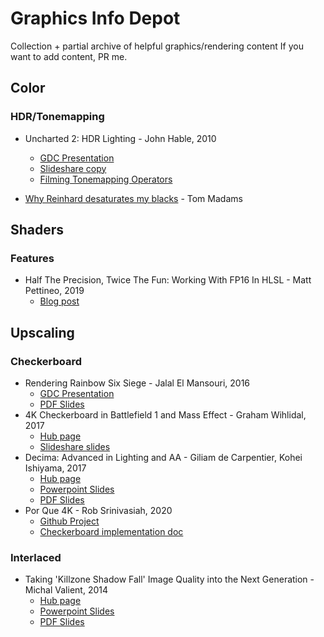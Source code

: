 # Graphics Info Depot

Collection + partial archive of helpful graphics/rendering content
If you want to add content, PR me.

## Color

### HDR/Tonemapping

* Uncharted 2: HDR Lighting - John Hable, 2010
  * [GDC Presentation](https://www.gdcvault.com/play/1012351/Uncharted-2-HDR)
  * [Slideshare copy](https://www.slideshare.net/ozlael/hable-john-uncharted2-hdr-lighting)
  * [Filming Tonemapping Operators](http://filmicworlds.com/blog/filmic-tonemapping-operators/)

* [Why Reinhard desaturates my blacks](https://imdoingitwrong.wordpress.com/2010/08/19/why-reinhard-desaturates-my-blacks-3/) - Tom Madams

## Shaders

### Features

* Half The Precision, Twice The Fun: Working With FP16 In HLSL - Matt Pettineo, 2019
  * [Blog post](https://therealmjp.github.io/posts/shader-fp16/)

## Upscaling

### Checkerboard

* Rendering Rainbow Six Siege - Jalal El Mansouri, 2016
  * [GDC Presentation](https://www.youtube.com/watch?v=RAy8UoO2blc)
  * [PDF Slides](https://twvideo01.ubm-us.net/o1/vault/gdc2016/Presentations/El_Mansouri_Jalal_Rendering_Rainbow_Six.pdf)
* 4K Checkerboard in Battlefield 1 and Mass Effect - Graham Wihlidal, 2017
  * [Hub page](https://www.ea.com/frostbite/news/4k-checkerboard-in-battlefield-1-and-mass-effect-andromeda)
  * [Slideshare slides](https://www.slideshare.net/DICEStudio/4k-checkerboard-in-battlefield-1-and-mass-effect-andromeda)
* Decima: Advanced in Lighting and AA - Giliam de Carpentier, Kohei Ishiyama, 2017
  * [Hub page](https://www.guerrilla-games.com/read/decima-engine-advances-in-lighting-and-aa)
  * [Powerpoint Slides](https://d1z4o56rleaq4j.cloudfront.net/downloads/large/DecimaSiggraph2017-final.pptx)
  * [PDF Slides](https://d3ihk4j6ie4n1g.cloudfront.net/downloads/assets/DecimaSiggraph2017.pdf)
* Por Que 4K - Rob Srinivasiah, 2020
  * [Github Project](https://github.com/googlestadia/PorQue4K)
  * [Checkerboard implementation doc](https://github.com/googlestadia/PorQue4K/blob/main/docs/CHECKERBOARD.md)

### Interlaced

* Taking 'Killzone Shadow Fall' Image Quality into the Next Generation - Michal Valient, 2014
  * [Hub page](https://www.guerrilla-games.com/read/taking-killzone-shadow-fall-image-quality-into-the-next-generation-1)
  * [Powerpoint Slides](https://d1z4o56rleaq4j.cloudfront.net/downloads/large/GDC2014_Valient_Killzone_Graphics.pptx)
  * [PDF Slides](https://d3ihk4j6ie4n1g.cloudfront.net/downloads/assets/GDC2014_Valient_Killzone_Graphics.pdf)
